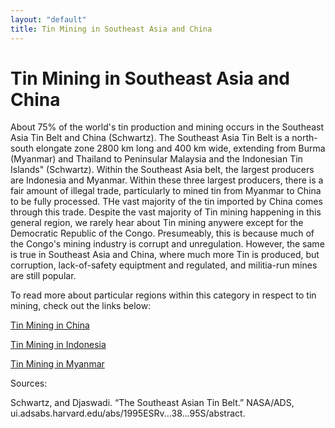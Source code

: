 ```yaml
---
layout: "default"
title: Tin Mining in Southeast Asia and China
---
```

# Tin Mining in Southeast Asia and China

About 75% of the world's tin production and mining occurs in the Southeast Asia Tin Belt and China (Schwartz). The Southeast Asia Tin Belt is a north-south elongate zone 2800 km long and 400 km wide, extending from Burma (Myanmar) and Thailand to Peninsular Malaysia and the Indonesian Tin Islands" (Schwartz). Within the Southeast Asia belt, the largest producers are Indonesia and Myanmar. Within these three largest producers, there is a fair amount of illegal trade, particularly to mined tin from Myanmar to China to be fully processed. THe vast majority of the tin imported by China comes through this trade. Despite the vast majority of Tin mining happening in this general region, we rarely hear about Tin mining anywere except for the Democratic Republic of the Congo. Presumeably, this is because much of the Congo's mining industry is corrupt and unregulation. However, the same is true in Southeast Asia and China, where much more Tin is produced, but corruption, lack-of-safety equiptment and regulated, and militia-run mines are still popular.

To read more about particular regions within this category in respect to tin mining, check out the links below:

[Tin Mining in China](https://anushadatar.github.io/conflict/Tin-Mining-in-China.html)

[Tin Mining in Indonesia](https://anushadatar.github.io/conflict/Tin-Mining-in-Indonesia.html)

[Tin Mining in Myanmar](https://anushadatar.github.io/conflict/Tin-Mining-in-Myanmar.html)

Sources: </br>

Schwartz, and Djaswadi. “The Southeast Asian Tin Belt.” NASA/ADS, ui.adsabs.harvard.edu/abs/1995ESRv...38...95S/abstract.
